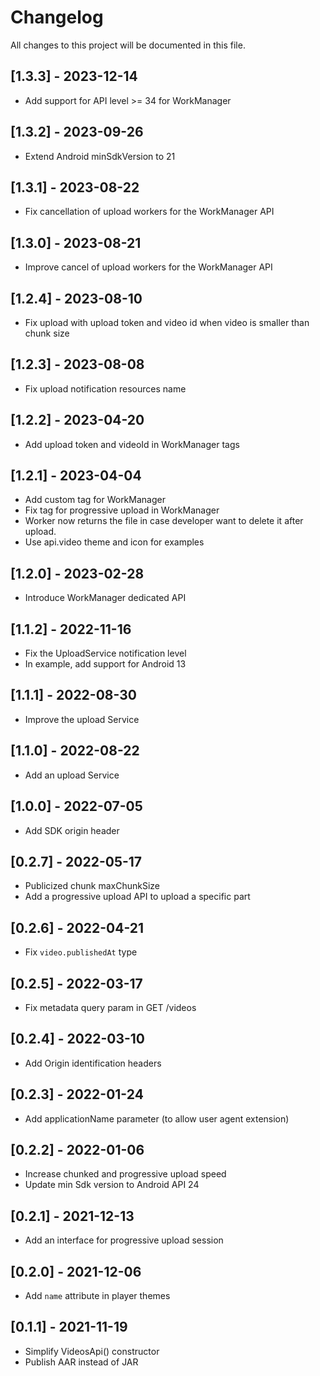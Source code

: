 # Changelog
All changes to this project will be documented in this file.

## [1.3.3] - 2023-12-14
- Add support for API level >= 34 for WorkManager

## [1.3.2] - 2023-09-26
- Extend Android minSdkVersion to 21

## [1.3.1] - 2023-08-22
- Fix cancellation of upload workers for the WorkManager API

## [1.3.0] - 2023-08-21
- Improve cancel of upload workers for the WorkManager API

## [1.2.4] - 2023-08-10
- Fix upload with upload token and video id when video is smaller than chunk size

## [1.2.3] - 2023-08-08
- Fix upload notification resources name

## [1.2.2] - 2023-04-20
- Add upload token and videoId in WorkManager tags

## [1.2.1] - 2023-04-04
- Add custom tag for WorkManager
- Fix tag for progressive upload in WorkManager
- Worker now returns the file in case developer want to delete it after upload.
- Use api.video theme and icon for examples

## [1.2.0] - 2023-02-28
- Introduce WorkManager dedicated API

## [1.1.2] - 2022-11-16
- Fix the UploadService notification level
- In example, add support for Android 13

## [1.1.1] - 2022-08-30
- Improve the upload Service

## [1.1.0] - 2022-08-22
- Add an upload Service

## [1.0.0] - 2022-07-05
- Add SDK origin header

## [0.2.7] - 2022-05-17
- Publicized chunk maxChunkSize
- Add a progressive upload API to upload a specific part

## [0.2.6] - 2022-04-21
- Fix `video.publishedAt` type

## [0.2.5] - 2022-03-17
- Fix metadata query param in GET /videos

## [0.2.4] - 2022-03-10
- Add Origin identification headers

## [0.2.3] - 2022-01-24
- Add applicationName parameter (to allow user agent extension)

## [0.2.2] - 2022-01-06
- Increase chunked and progressive upload speed
- Update min Sdk version to Android API 24

## [0.2.1] - 2021-12-13
- Add an interface for progressive upload session

## [0.2.0] - 2021-12-06
- Add `name` attribute in player themes

## [0.1.1] - 2021-11-19
- Simplify VideosApi() constructor
- Publish AAR instead of JAR
